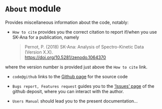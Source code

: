 # `About` module

Provides miscellaneous information about the code, notably:

- `How to cite` provides you the correct citation to report if/when
you use SK-Ana for a publication, namely
    
    > Pernot, P. (2018) SK-Ana: Analysis of Spectro-Kinetic Data
    > (Version X.X).  
    > <https://doi.org/10.5281/zenodo.1064370>
    
where the version number is provided just above the `How to cite`
link.

- `code@github` links to the [Github page](https://github.com/ppernot/SK-Ana) for the source code

- `Bugs report, Features request` guides you to the [‘Issues’
page](https://github.com/ppernot/SK-Ana/issues) of the github
deposit, where you can interact with the author.

- `Users Manual` should lead you to the present documentation…
